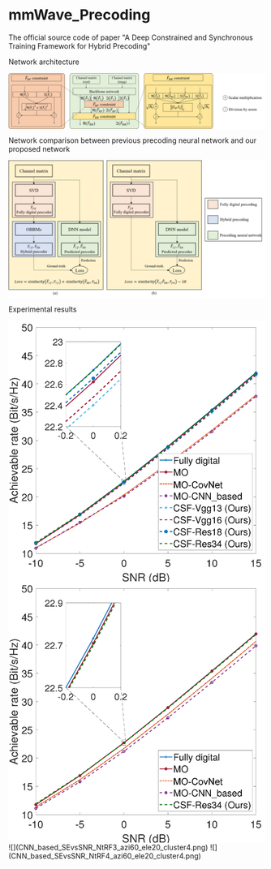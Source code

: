 # mmWave_Precoding
The official source code of paper "A Deep Constrained and Synchronous Training Framework for Hybrid Precoding"

Network architecture

<img src='Net_postproc.png' width='800' alt="" align=center />

Network comparison between previous precoding neural network and our proposed network

<img src='Net_comp.png' width='800' alt="" align=center />

Experimental results

<img src='CNN_based_SEvsSNR_NtRF3_azi60_ele20_cluster4.png' width='800' alt="" align=center />
<img src='CNN_based_SEvsSNR_NtRF4_azi60_ele20_cluster4.png' width='800' alt="" align=center />
![](CNN_based_SEvsSNR_NtRF3_azi60_ele20_cluster4.png)
![](CNN_based_SEvsSNR_NtRF4_azi60_ele20_cluster4.png)
